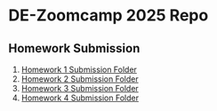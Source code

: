 # DE-Zoomcamp 2025 Repo

## Homework Submission
1. [Homework 1 Submission Folder](./homework/hw1/)
2. [Homework 2 Submission Folder](./homework/hw2/)
3. [Homework 3 Submission Folder](./homework/hw3/)
4. [Homework 4 Submission Folder](./homework/hw4/)